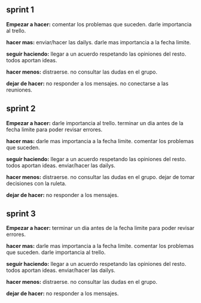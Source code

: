  ## sprint 1

**Empezar a hacer:**
comentar los problemas que suceden.
darle importancia al trello.

**hacer mas:**
enviar/hacer las dailys.
darle mas importancia a la fecha limite.

**seguir haciendo:**
llegar a un acuerdo respetando las opiniones del resto.
todos aportan ideas.

**hacer menos:**
distraerse.
no consultar las dudas en el grupo.

**dejar de hacer:**
no responder a los mensajes.
no conectarse a las reuniones.



## sprint 2

**Empezar a hacer:**
darle importancia al trello.
terminar un dia antes de la fecha limite para poder revisar errores.

**hacer mas:**
darle mas importancia a la fecha limite.
comentar los problemas que suceden.

**seguir haciendo:**
llegar a un acuerdo respetando las opiniones del resto.
todos aportan ideas.
enviar/hacer las dailys.

**hacer menos:**
distraerse.
no consultar las dudas en el grupo.
dejar de tomar decisiones con la ruleta.

**dejar de hacer:**
no responder a los mensajes.



## sprint 3

**Empezar a hacer:**
terminar un dia antes de la fecha limite para poder revisar errores.

**hacer mas:**
darle mas importancia a la fecha limite.
comentar los problemas que suceden.
darle importancia al trello.

**seguir haciendo:**
llegar a un acuerdo respetando las opiniones del resto.
todos aportan ideas.
enviar/hacer las dailys.

**hacer menos:**
distraerse.
no consultar las dudas en el grupo.

**dejar de hacer:**
no responder a los mensajes.




